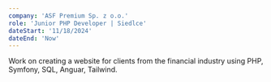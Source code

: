 ```yaml
---
company: 'ASF Premium Sp. z o.o.'
role: 'Junior PHP Developer | Siedlce'
dateStart: '11/18/2024'
dateEnd: 'Now'
---
```


Work on creating a website for clients from the financial industry using PHP, Symfony, SQL, Anguar, Tailwind.

